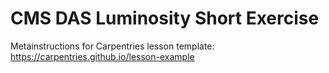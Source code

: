 # CMS DAS Luminosity Short Exercise

Metainstructions for Carpentries lesson template: https://carpentries.github.io/lesson-example
